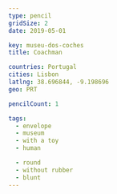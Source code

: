 ```yaml
---
type: pencil
gridSize: 2
date: 2019-05-01

key: museu-dos-coches
title: Coachman

countries: Portugal
cities: Lisbon
latlng: 38.696844, -9.198696
geo: PRT

pencilCount: 1

tags:
  - envelope
  - museum
  - with a toy
  - human

  - round
  - without rubber
  - blunt
---
```

